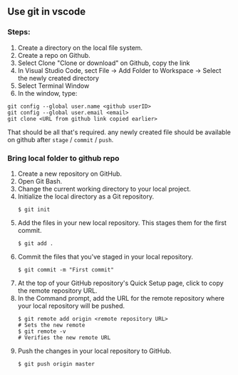 ## Use git in vscode
### Steps:
1. Create a directory on the local file system.
2. Create a repo on Github.
3. Select Clone "Clone or download" on Github, copy the link
4. In Visual Studio Code, sect File -> Add Folder to Workspace -> Select the newly created directory
5. Select Terminal Window
6. In the window, type:
```
git config --global user.name <github userID>
git config --global user.email <email>
git clone <URL from github link copied earlier>
```

That should be all that's required.  any newly created file should be available on github after `stage` / `commit` / `push`.


### Bring local folder to github repo
1. Create a new repository on GitHub.
2. Open Git Bash.
3. Change the current working directory to your local project.
4. Initialize the local directory as a Git repository.
    ```
    $ git init
    ```
5. Add the files in your new local repository. This stages them for the first commit.
    ```
    $ git add .
    ```
6. Commit the files that you've staged in your local repository.
    ```
    $ git commit -m "First commit"
    ```
7. At the top of your GitHub repository's Quick Setup page, click to copy the remote repository URL.
8. In the Command prompt, add the URL for the remote repository where your local repository will be pushed.
    ```
    $ git remote add origin <remote repository URL>
    # Sets the new remote
    $ git remote -v
    # Verifies the new remote URL
    ```
9. Push the changes in your local repository to GitHub.
    ```
    $ git push origin master
    ```